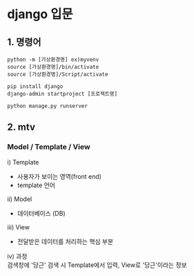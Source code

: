 # django 입문

## 1. 명령어  
``` 
python -m [가상환경명] ex)myvenv  
source [가상환경명]/bin/activate  
source [가상환경명]/Script/activate    

pip install django  
django-admin startproject [프로젝트명]  
  
python manage.py runserver
```
## 2. mtv  
### Model / Template / View
i) Template
  + 사용자가 보이는 영역(front end)
  + template 언어  
  
ii) Model
  + 데이터베이스 (DB)  
  
iii) View
  + 전달받은 데이터를 처리하는 핵심 부분
 
iv) 과정  
 검색창에 '당근' 검색 시 Template에서 입력, View로 '당근'이라는 정보  

